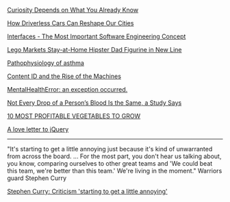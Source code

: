 <a href="http://nautil.us/issue/33/attraction/curiosity-depends-on-what-you-already-know" target="_blank">Curiosity Depends on What You Already Know</a>

<a href="http://www.curbed.com/2016/2/25/11114222/how-driverless-cars-can-reshape-our-cities" target="_blank">How Driverless Cars Can Reshape Our Cities</a>

<a href="http://blog.robertelder.org/interfaces-most-important-software-engineering-concept/" target="_blank">Interfaces - The Most Important Software Engineering Concept</a>

<a href="http://www.nbcnews.com/news/us-news/lego-markets-stay-home-hipster-dad-figurine-new-line-n525121" target="_blank">Lego Markets Stay-at-Home Hipster Dad Figurine in New Line</a>

<a href="https://www.wikiwand.com/en/Pathophysiology_of_asthma" target="_blank">Pathophysiology of asthma</a>

<a href="https://www.eff.org/deeplinks/2016/02/content-id-and-rise-machines" target="_blank">Content ID and the Rise of the Machines</a>

<a href="http://www.kennethreitz.org/essays/mentalhealtherror-an-exception-occurred" target="_blank">MentalHealthError: an exception occurred.</a>

<a href="http://www.nytimes.com/2016/02/23/health/not-every-drop-of-a-persons-blood-is-the-same-a-study-says.html" target="_blank">Not Every Drop of a Person’s Blood Is the Same, a Study Says</a>

<a href="http://www.organiclifestylemagazine.com/10-most-profitable-vegetables-to-develop-to-turn-your-planting-abilities-in-cash" target="_blank">10 MOST PROFITABLE VEGETABLES TO GROW</a>

<a href="http://madebymike.com.au/writing/love-letter-to-jquery" target="_blank">A love letter to jQuery</a>

---

"It's starting to get a little annoying just because it's kind of unwarranted from across the board. ... For the most part, you don't hear us talking about, you know, comparing ourselves to other great teams and 'We could beat this team, we're better than this team.' We're living in the moment."
Warriors guard Stephen Curry

<a href="http://espn.go.com/nba/story/_/id/14857175/golden-state-warriors-stephen-curry-finds-bashing-retired-stars-annoying" target="_blank">Stephen Curry: Criticism 'starting to get a little annoying'</a>
